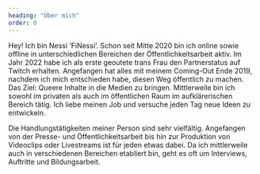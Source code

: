 ```yaml
---
heading: "Über mich"
order: 0
---
```

Hey! Ich bin Nessi ‘FiNessi’. Schon seit Mitte 2020 bin ich online sowie offline in unterschiedlichen Bereichen der Öffentlichkeitsarbeit aktiv. Im Jahr 2022 habe ich als erste geoutete trans Frau den Partnerstatus auf Twitch erhalten. Angefangen hat alles mit meinem Coming-Out Ende 2019, nachdem ich mich entschieden habe, diesen Weg öffentlich zu machen. Das Ziel: Queere Inhalte in die Medien zu bringen. Mittlerweile bin ich sowohl im privaten als auch im öffentlichen Raum im aufklärerischen Bereich tätig. Ich liebe meinen Job und versuche jeden Tag neue Ideen zu entwickeln.

Die Handlungstätigkeiten meiner Person sind sehr vielfältig. Angefangen von der Presse- und Öffentlichkeitsarbeit bis hin zur Produktion von Videoclips oder Livestreams ist für jeden etwas dabei. Da ich mittlerweile auch in verschiedenen Bereichen etabliert bin, geht es oft um Interviews, Auftritte und Bildungsarbeit. 

